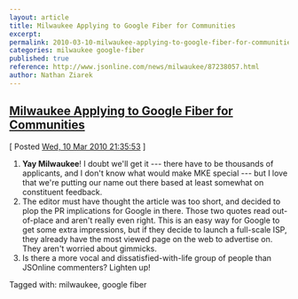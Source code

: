 ```yaml
---
layout: article
title: Milwaukee Applying to Google Fiber for Communities
excerpt: 
permalink: 2010-03-10-milwaukee-applying-to-google-fiber-for-communities
categories: milwaukee google-fiber 
published: true
reference: http://www.jsonline.com/news/milwaukee/87238057.html
author: Nathan Ziarek
---
```


## [Milwaukee Applying to Google Fiber for Communities][0]  
\[ Posted [Wed, 10 Mar 2010 21:35:53][1] \]

1. **Yay Milwaukee**! I doubt we'll get it --- there have to be thousands of applicants, and I don't know what would make MKE special --- but I love that we're putting our name out there based at least somewhat on constituent feedback.
2. The editor must have thought the article was too short, and decided to plop the PR implications for Google in there. Those two quotes read out-of-place and aren't really even right. This is an easy way for Google to get some extra impressions, but if they decide to launch a full-scale ISP, they already have the most viewed page on the web to advertise on. They aren't worried about gimmicks. 
3. Is there a more vocal and dissatisfied-with-life group of people than JSOnline commenters? Lighten up!

Tagged with: milwaukee, google fiber


[0]: http://www.jsonline.com/news/milwaukee/87238057.html
[1]: http://nathanziarek.tumblr.com/post/440364977